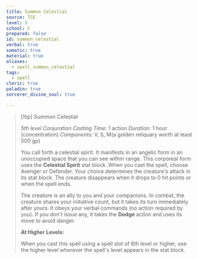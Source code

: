 ```yaml
---
title: Summon Celestial
source: TCE
level: 5
school: C
prepared: false
id: summon_celestial
verbal: true
somatic: true
material: true
aliases:
  - spell_summon_celestial
tags:
  - spell
cleric: true
paladin: true
sorcerer_divine_soul: true

---
```

>[!tip] Summon Celestial
>
> *5th level Conjuration*
> *Casting Time:* 1 action
> *Duration:* 1 hour (concentration)
> *Components:* V, S, M(a golden reliquary worth at least 500 gp)
>
>You call forth a celestial spirit. It manifests in an angelic form in an unoccupied space that you can see within range. This corporeal form uses the **Celestial Spirit** stat block. When you cast the spell, choose Avenger or Defender. Your choice determines the creature's attack in its stat block. The creature disappears when it drops to 0 hit points or when the spell ends.
>
>The creature is an ally to you and your companions. In combat, the creature shares your initiative count, but it takes its turn immediately after yours. It obeys your verbal commands (no action required by you). If you don't issue any, it takes the **Dodge** action and uses its move to avoid danger.
>
>**At Higher Levels:**
>
>When you cast this spell using a spell slot of 6th level or higher, use the higher level wherever the spell's level appears in the stat block.
>

